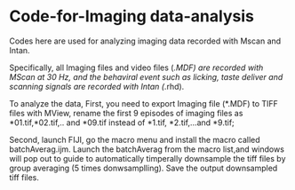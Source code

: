 # Code-for-Imaging data-analysis
Codes here are used for analyzing imaging data recorded with Mscan and Intan.

Specifically, all Imaging files and video files (*.MDF) are recorded with MScan at 30 Hz, and the behaviral event such as licking, taste deliver and scanning signals are recorded with Intan (*.rhd).

To analyze the data,
First, you need to export Imaging file (*.MDF) to TIFF files with MView, rename the first 9 episodes of imaging files as *01.tif,*02.tif,.. and *09.tif instead of *1.tif, *2.tif,...and *9.tif;

Second, launch FIJI, go the macro menu and install the macro called batchAverag.ijm. Launch the batchAverag from the macro list,and windows will pop out to guide to automatically timperally downsample the tiff files by group averaging (5 times donwsamplling). Save the output downsampled tiff files.

